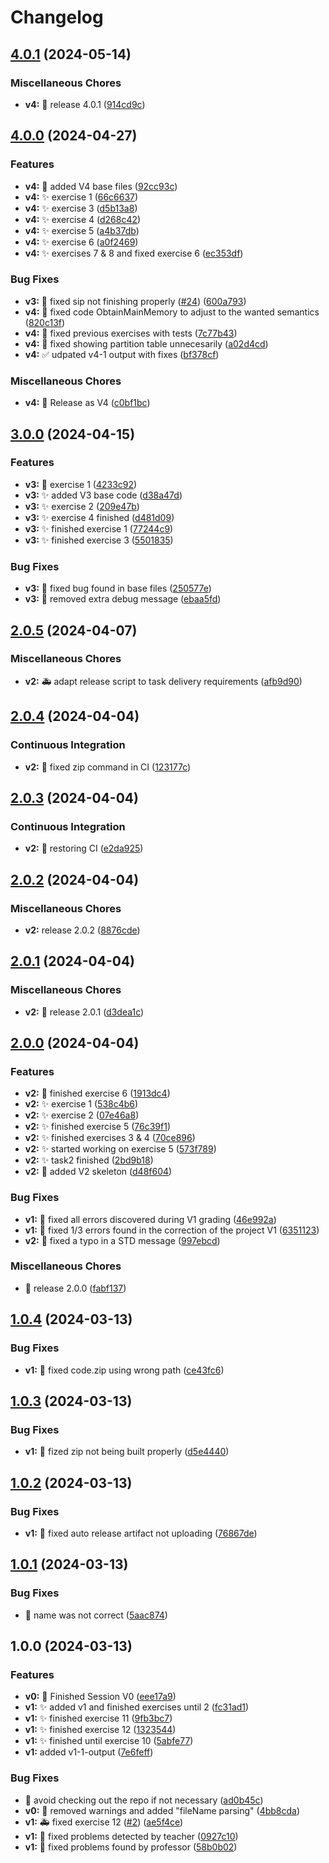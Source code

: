 # Changelog

## [4.0.1](https://github.com/Diegomcha/so-simulator/compare/v4.0.0...v4.0.1) (2024-05-14)


### Miscellaneous Chores

* **v4:** :bookmark: release 4.0.1 ([914cd9c](https://github.com/Diegomcha/so-simulator/commit/914cd9cdfc799ac9717d977879ff20a02c651f85))

## [4.0.0](https://github.com/Diegomcha/so-simulator/compare/v3.0.0...v4.0.0) (2024-04-27)


### Features

* **v4:** :bricks: added V4 base files ([92cc93c](https://github.com/Diegomcha/so-simulator/commit/92cc93c37657da4795b7e7423f4eb5e9395c8af2))
* **v4:** :sparkles: exercise 1 ([66c6637](https://github.com/Diegomcha/so-simulator/commit/66c6637d617a274f5d30d09a26379adb7769b15f))
* **v4:** :sparkles: exercise 3 ([d5b13a8](https://github.com/Diegomcha/so-simulator/commit/d5b13a849d09f2d4f0309addf2aeafb07cf3fb10))
* **v4:** :sparkles: exercise 4 ([d268c42](https://github.com/Diegomcha/so-simulator/commit/d268c42ed4aa0ba149021d798ecf25e1c0185b38))
* **v4:** :sparkles: exercise 5 ([a4b37db](https://github.com/Diegomcha/so-simulator/commit/a4b37db6819b06dc0ddba2396067968410925290))
* **v4:** :sparkles: exercise 6 ([a0f2469](https://github.com/Diegomcha/so-simulator/commit/a0f246969b545239f952f5be30556c7fdbbb2f70))
* **v4:** :sparkles: exercises 7 & 8 and fixed exercise 6 ([ec353df](https://github.com/Diegomcha/so-simulator/commit/ec353df37209d3ff925d2f7f8630a6b09f6456cd))


### Bug Fixes

* **v3:** :bug: fixed sip not finishing properly ([#24](https://github.com/Diegomcha/so-simulator/issues/24)) ([600a793](https://github.com/Diegomcha/so-simulator/commit/600a7939ce5eb4cbf09b1fea2d1b080daa91e975))
* **v4:** :bug: fixed code ObtainMainMemory to adjust to the wanted semantics ([820c13f](https://github.com/Diegomcha/so-simulator/commit/820c13fd9f7dc7c1d165ed208603ef283d365166))
* **v4:** :bug: fixed previous exercises with tests ([7c77b43](https://github.com/Diegomcha/so-simulator/commit/7c77b437f933deaff46a622c5d7036fabfe90d33))
* **v4:** :bug: fixed showing partition table unnecesarily ([a02d4cd](https://github.com/Diegomcha/so-simulator/commit/a02d4cdbee53cdda1f66b32ca278e869f88b6c03))
* **v4:** :white_check_mark: udpated v4-1 output with fixes ([bf378cf](https://github.com/Diegomcha/so-simulator/commit/bf378cf0a28c813f17972061cbd377fb8b24e1be))


### Miscellaneous Chores

* **v4:** :bookmark: Release as V4 ([c0bf1bc](https://github.com/Diegomcha/so-simulator/commit/c0bf1bc74add75394ba9678cf8d400ff58f9d561))

## [3.0.0](https://github.com/Diegomcha/so-simulator/compare/v2.0.5...v3.0.0) (2024-04-15)


### Features

* **v3:** :construction: exercise 1 ([4233c92](https://github.com/Diegomcha/so-simulator/commit/4233c9265a801ed5d9be8704a8fa45309815d353))
* **v3:** :sparkles: added V3 base code ([d38a47d](https://github.com/Diegomcha/so-simulator/commit/d38a47d1541b69dda94324a88187338f5a2fd3bc))
* **v3:** :sparkles: exercise 2 ([209e47b](https://github.com/Diegomcha/so-simulator/commit/209e47b957c132e850ebf56966907027c8e8eb50))
* **v3:** :sparkles: exercise 4 finished ([d481d09](https://github.com/Diegomcha/so-simulator/commit/d481d09cc57725613681ad142c106a87ec7b7b2e))
* **v3:** :sparkles: finished exercise 1 ([77244c9](https://github.com/Diegomcha/so-simulator/commit/77244c931f7cf7661314449f6881c0ca0b1bdb09))
* **v3:** :sparkles: finished exercise 3 ([5501835](https://github.com/Diegomcha/so-simulator/commit/5501835908cd97ecf811faf0a388f0467bd6e52c))


### Bug Fixes

* **v3:** :bug: fixed bug found in base files ([250577e](https://github.com/Diegomcha/so-simulator/commit/250577e54ac3ffed7a9644ff03a2ee07f7735db1))
* **v3:** :bug: removed extra debug message ([ebaa5fd](https://github.com/Diegomcha/so-simulator/commit/ebaa5fd83bbb2519423fb90d061a7c570945e523))

## [2.0.5](https://github.com/Diegomcha/so-simulator/compare/v2.0.4...v2.0.5) (2024-04-07)


### Miscellaneous Chores

* **v2:** :ambulance: adapt release script to task delivery requirements ([afb9d90](https://github.com/Diegomcha/so-simulator/commit/afb9d90553647716da2c7cce98271c09fcd9cecf))

## [2.0.4](https://github.com/Diegomcha/so-simulator/compare/v2.0.3...v2.0.4) (2024-04-04)


### Continuous Integration

* **v2:** :bug: fixed zip command in CI ([123177c](https://github.com/Diegomcha/so-simulator/commit/123177c47bfbd7bea3a5de6bc156d1b5b6280ddf))

## [2.0.3](https://github.com/Diegomcha/so-simulator/compare/v2.0.2...v2.0.3) (2024-04-04)


### Continuous Integration

* **v2:** :bug: restoring CI ([e2da925](https://github.com/Diegomcha/so-simulator/commit/e2da925f590fc37c658aba21260cf251c431e2ea))

## [2.0.2](https://github.com/Diegomcha/so-simulator/compare/v2.0.1...v2.0.2) (2024-04-04)


### Miscellaneous Chores

* **v2:** release 2.0.2 ([8876cde](https://github.com/Diegomcha/so-simulator/commit/8876cdeade196403c6678e99084624deeb9c7f51))

## [2.0.1](https://github.com/Diegomcha/so-simulator/compare/v2.0.0...v2.0.1) (2024-04-04)


### Miscellaneous Chores

* **v2:** :bookmark: release 2.0.1 ([d3dea1c](https://github.com/Diegomcha/so-simulator/commit/d3dea1c3dac5a68397df734a7a04ac04063c968c))

## [2.0.0](https://github.com/Diegomcha/so-simulator/compare/v1.0.4...v2.0.0) (2024-04-04)


### Features

* **v2:** :construction: finished exercise 6 ([1913dc4](https://github.com/Diegomcha/so-simulator/commit/1913dc4ea0bfd00aa16fc1f92fcda7e5047c4221))
* **v2:** :sparkles: exercise 1 ([538c4b6](https://github.com/Diegomcha/so-simulator/commit/538c4b6ea44a8b1bdce7c9e1a1017f5807bb53e3))
* **v2:** :sparkles: exercise 2 ([07e46a8](https://github.com/Diegomcha/so-simulator/commit/07e46a81dd52d5ed2b4cfeff1860a9d731989943))
* **v2:** :sparkles: finished exercise 5 ([76c39f1](https://github.com/Diegomcha/so-simulator/commit/76c39f19a34dc8913f399b84ac5264392f4f02a6))
* **v2:** :sparkles: finished exercises 3 & 4 ([70ce896](https://github.com/Diegomcha/so-simulator/commit/70ce896743a7d12bde2d76f7c8fa33b18963d11a))
* **v2:** :sparkles: started working on exercise 5 ([573f789](https://github.com/Diegomcha/so-simulator/commit/573f78976467a27c9fd1152d57044f971761baf8))
* **v2:** :sparkles: task2 finished ([2bd9b18](https://github.com/Diegomcha/so-simulator/commit/2bd9b18dafadb5313b573f15e8ed62da8d71ae10))
* **v2:** :tada: added V2 skeleton ([d48f604](https://github.com/Diegomcha/so-simulator/commit/d48f60473904f32bcd6f1bce7cf6adf96f0f0862))


### Bug Fixes

* **v1:** :bug: fixed all errors discovered during V1 grading ([46e992a](https://github.com/Diegomcha/so-simulator/commit/46e992ae0285ac98c8ec4ca6dad41cdb4d99bc9f))
* **v1:** :construction: fixed 1/3 errors found in the correction of the project V1 ([6351123](https://github.com/Diegomcha/so-simulator/commit/63511237357aea71c7b101adb57ae524554e97b9))
* **v2:** :bug: fixed a typo in a STD message ([997ebcd](https://github.com/Diegomcha/so-simulator/commit/997ebcdbde824c50ef3228b5e7be78216234a9b2))


### Miscellaneous Chores

* :bookmark: release 2.0.0 ([fabf137](https://github.com/Diegomcha/so-simulator/commit/fabf13739032fc44bcc7e8079e72ac79e2050a01))

## [1.0.4](https://github.com/Diegomcha/so-simulator/compare/v1.0.3...v1.0.4) (2024-03-13)


### Bug Fixes

* **v1:** :bug: fixed code.zip using wrong path ([ce43fc6](https://github.com/Diegomcha/so-simulator/commit/ce43fc67253e85af99837abd48fa484834617e21))

## [1.0.3](https://github.com/Diegomcha/so-simulator/compare/v1.0.2...v1.0.3) (2024-03-13)


### Bug Fixes

* **v1:** :bug: fized zip not being built properly ([d5e4440](https://github.com/Diegomcha/so-simulator/commit/d5e4440b7cfaf92cd0ea6e1bcee8f5b1a9a55eaf))

## [1.0.2](https://github.com/Diegomcha/so-simulator/compare/v1.0.1...v1.0.2) (2024-03-13)


### Bug Fixes

* **v1:** :bug: fixed auto release artifact not uploading ([76867de](https://github.com/Diegomcha/so-simulator/commit/76867de43a1996004401be06015df7191f5efa65))

## [1.0.1](https://github.com/Diegomcha/so-simulator/compare/v1.0.0...v1.0.1) (2024-03-13)


### Bug Fixes

* :bug: name was not correct ([5aac874](https://github.com/Diegomcha/so-simulator/commit/5aac87407c1f12ee794b647be8f58a94703e8316))

## 1.0.0 (2024-03-13)


### Features

* **v0:** :rocket: Finished Session V0 ([eee17a9](https://github.com/Diegomcha/so-simulator/commit/eee17a9d0ffc785cbeff97305c0eee9cac11bc7c))
* **v1:** :sparkles: added v1 and finished exercises until 2 ([fc31ad1](https://github.com/Diegomcha/so-simulator/commit/fc31ad15bb5d13329d310fa2fbda9c0205df5afe))
* **v1:** :sparkles: finished exercise 11 ([9fb3bc7](https://github.com/Diegomcha/so-simulator/commit/9fb3bc78862e13748c3e101ba1e5333b8e19d271))
* **v1:** :sparkles: finished exercise 12 ([1323544](https://github.com/Diegomcha/so-simulator/commit/13235442c2d712ebb2d2a3a08b97344a1ebe5c7f))
* **v1:** :sparkles: finished until exercise 10 ([5abfe77](https://github.com/Diegomcha/so-simulator/commit/5abfe773e66c5e866c38d5c9e9f565488851b24f))
* **v1:** added v1-1-output ([7e6feff](https://github.com/Diegomcha/so-simulator/commit/7e6feff38cde31429d4f332cac5c13beb272d02f))


### Bug Fixes

* :bug: avoid checking out the repo if not necessary ([ad0b45c](https://github.com/Diegomcha/so-simulator/commit/ad0b45ce194436095b1b3f917e928ead6cbb50b4))
* **v0:** :bug: removed warnings and added "fileName parsing" ([4bb8cda](https://github.com/Diegomcha/so-simulator/commit/4bb8cda58c75bbb7293289838f079da2218912e4))
* **v1:** :ambulance: fixed exercise 12 ([#2](https://github.com/Diegomcha/so-simulator/issues/2)) ([ae5f4ce](https://github.com/Diegomcha/so-simulator/commit/ae5f4ce442181ecd2ebd8321a75c09d5817df7ee))
* **v1:** :bug: fixed problems detected by teacher ([0927c10](https://github.com/Diegomcha/so-simulator/commit/0927c10cba40d9b848d53ed6742c7ad64d4df624))
* **v1:** :bug: fixed problems found by professor ([58b0b02](https://github.com/Diegomcha/so-simulator/commit/58b0b02df5436e076094f5b93dd9a5605cc6ddb1))
